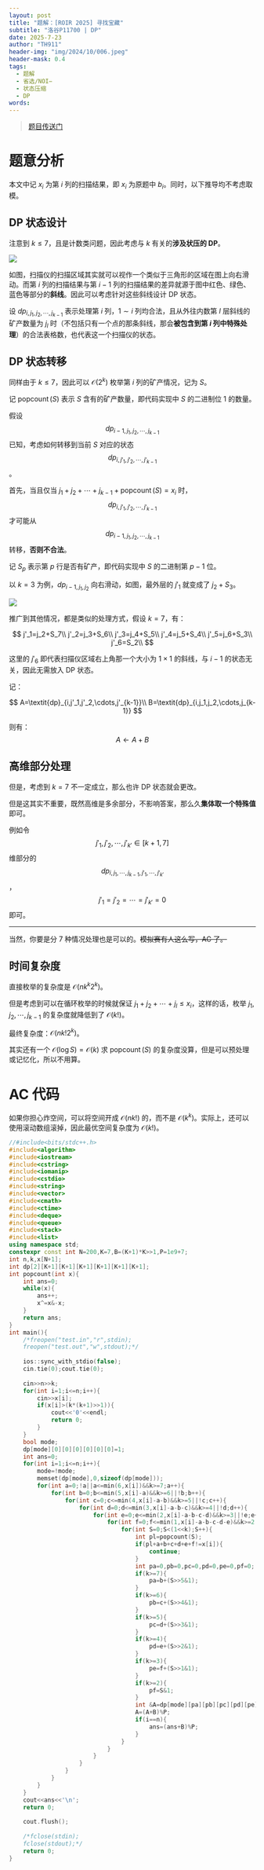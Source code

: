 ```yaml
---
layout: post
title: "题解：[ROIR 2025] 寻找宝藏"
subtitle: "洛谷P11700 | DP"
date: 2025-7-23
author: "TH911"
header-img: "img/2024/10/006.jpeg"
header-mask: 0.4
tags:
  - 题解
  - 省选/NOI−
  - 状态压缩
  - DP
words:
---
```


> [题目传送门](https://www.luogu.com.cn/problem/P11700)

# 题意分析

本文中记 $x_i$ 为第 $i$ 列的扫描结果，即 $x_i$ 为原题中 $b_i$。同时，以下推导均不考虑取模。

## DP 状态设计

注意到 $k\leq7$，且是计数类问题，因此考虑与 $k$ 有关的**涉及状压的 DP**。

![](/img/2025/07/008.png)

如图，扫描仪的扫描区域其实就可以视作一个类似于三角形的区域在图上向右滑动。而第 $i$ 列的扫描结果与第 $i-1$ 列的扫描结果的差异就源于图中红色、绿色、蓝色等部分的**斜线**。因此可以考虑针对这些斜线设计 DP 状态。

设 $\textit{dp}_{i,j_1,j_2,\cdots,j_{k-1} }$ 表示处理第 $i$ 列，$1\sim i$ 列均合法，且从外往内数第 $l$ 层斜线的矿产数量为 $j_l$ 时（不包括只有一个点的那条斜线，那会**被包含到第 $i$ 列中特殊处理**）的合法表格数，也代表这一个扫描仪的状态。

## DP 状态转移

同样由于 $k\leq7$，因此可以 $\mathcal O\left(2^k\right)$ 枚举第 $i$ 列的矿产情况，记为 $S$。

记 $\operatorname{popcount}(S)$ 表示 $S$ 含有的矿产数量，即代码实现中 $S$ 的二进制位 $1$ 的数量。

假设 $$\textit{dp}_{i-1,j_1,j_2,\cdots,j_{k-1} }$$ 已知，考虑如何转移到当前 $S$ 对应的状态 $$\textit{dp}_{i,j'_1,j'_2,\cdots,j'_{k-1} }$$。

首先，当且仅当 $j_1+j_2+\cdots+j_{k-1}+\operatorname{popcount}(S)=x_i$ 时，$$\textit{dp}_{i,j'_1,j'_2,\cdots,j'_{k-1} }$$ 才可能从 $$\textit{dp}_{i-1,j_1,j_2,\cdots,j_{k-1} }$$ 转移，**否则不合法**。

记 $S_p$ 表示第 $p$ 行是否有矿产，即代码实现中 $S$ 的二进制第 $p-1$ 位。

以 $k=3$ 为例，$\textit{dp}_{i-1,j_1,j_2}$ 向右滑动，如图，最外层的 $j'_1$ 就变成了 $j_2+S_3$。

![](/img/2025/07/009.png)

推广到其他情况，都是类似的处理方式，假设 $k=7$，有：

$$
j'_1=j_2+S_7\\
j'_2=j_3+S_6\\
j'_3=j_4+S_5\\
j'_4=j_5+S_4\\
j'_5=j_6+S_3\\
j'_6=S_2\\
$$

这里的 $j'_6$ 即代表扫描仪区域右上角那一个大小为 $1\times1$ 的斜线，与 $i-1$ 的状态无关，因此无需放入 DP 状态。

记：

$$
A=\textit{dp}_{i,j'_1,j'_2,\cdots,j'_{k-1}}\\
B=\textit{dp}_{i,j_1,j_2,\cdots,j_{k-1}}
$$


则有：
$$
A\leftarrow A+B
$$

## 高维部分处理

但是，考虑到 $k=7$ 不一定成立，那么也许 DP 状态就会更改。

但是这其实不重要，既然高维是多余部分，不影响答案，那么久**集体取一个特殊值**即可。

例如令 $$j'_1,j'_2,\cdots,j'_{k'}\in [k+1,7]$$ 维部分的 $$dp_{i,j_1,\cdots,j_{k-1},j'_1,\cdots,j'_{k'} }$$，$$j'_1=j'_2=\cdots=j'_{k'}=0$$ 即可。

***

当然，你要是分 $7$ 种情况处理也是可以的。~~模拟赛有人这么写，AC 了。~~

## 时间复杂度

直接枚举的复杂度是 $\mathcal O\left(nk^k2^k\right)$。

但是考虑到可以在循环枚举的时候就保证 $j_1+j_2+\cdots+j_l\leq x_i$，这样的话，枚举 $j_1,j_2,\cdots,j_{k-1}$ 的复杂度就降低到了 $\mathcal O(k!)$。

最终复杂度：$\mathcal O\left(nk!2^k\right)$。

其实还有一个 $\mathcal O\left(\log S\right)=\mathcal O(k)$ 求 $\operatorname{popcount}(S)$ 的复杂度没算，但是可以预处理或记忆化，所以不用算。

# AC 代码

如果你担心炸空间，可以将空间开成 $\mathcal O(nk!)$ 的，而不是 $\mathcal O\left(k^k\right)$。实际上，还可以使用滚动数组滚掉，因此最优空间复杂度为 $\mathcal O(k!)$。

```cpp
//#include<bits/stdc++.h>
#include<algorithm> 
#include<iostream>
#include<cstring>
#include<iomanip>
#include<cstdio>
#include<string>
#include<vector>
#include<cmath>
#include<ctime>
#include<deque>
#include<queue>
#include<stack>
#include<list>
using namespace std;
constexpr const int N=200,K=7,B=(K+1)*K>>1,P=1e9+7;
int n,k,x[N+1];
int dp[2][K+1][K+1][K+1][K+1][K+1][K+1];
int popcount(int x){
	int ans=0;
	while(x){
		ans++;
		x^=x&-x;
	}
	return ans;
}
int main(){
	/*freopen("test.in","r",stdin);
	freopen("test.out","w",stdout);*/
	
	ios::sync_with_stdio(false);
	cin.tie(0);cout.tie(0);
	
	cin>>n>>k;
	for(int i=1;i<=n;i++){
		cin>>x[i];
		if(x[i]>(k*(k+1)>>1)){
			cout<<'0'<<endl;
			return 0;
		}
	}
	bool mode;
	dp[mode][0][0][0][0][0][0]=1;
	int ans=0;
	for(int i=1;i<=n;i++){
		mode=!mode;
		memset(dp[mode],0,sizeof(dp[mode]));
		for(int a=0;!a||a<=min(6,x[i])&&k>=7;a++){
			for(int b=0;b<=min(5,x[i]-a)&&k>=6||!b;b++){
				for(int c=0;c<=min(4,x[i]-a-b)&&k>=5||!c;c++){
					for(int d=0;d<=min(3,x[i]-a-b-c)&&k>=4||!d;d++){
						for(int e=0;e<=min(2,x[i]-a-b-c-d)&&k>=3||!e;e++){
							for(int f=0;f<=min(1,x[i]-a-b-c-d-e)&&k>=2||!f;f++){
								for(int S=0;S<(1<<k);S++){
									int pl=popcount(S);
									if(pl+a+b+c+d+e+f!=x[i]){
										continue;
									}
									int pa=0,pb=0,pc=0,pd=0,pe=0,pf=0;
									if(k>=7){
										pa=b+(S>>5&1);
									}
									if(k>=6){
										pb=c+(S>>4&1);
									}
									if(k>=5){
										pc=d+(S>>3&1);
									}
									if(k>=4){
										pd=e+(S>>2&1);
									}
									if(k>=3){
										pe=f+(S>>1&1);
									}
									if(k>=2){
										pf=S&1;
									}
									int &A=dp[mode][pa][pb][pc][pd][pe][pf],&B=dp[!mode][a][b][c][d][e][f];
									A=(A+B)%P;
									if(i==n){
										ans=(ans+B)%P;
									} 
								}
							}
						}
					}
				}
			}
		}
	}
	cout<<ans<<'\n';
	return 0;
	
	cout.flush();
	
	/*fclose(stdin);
	fclose(stdout);*/
	return 0;
}
```